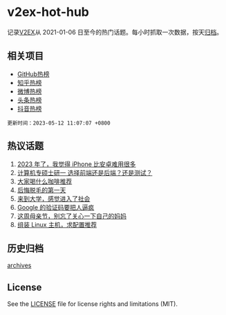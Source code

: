 # v2ex-hot-hub

 记录[V2EX](https://www.v2ex.com/)从 2021-01-06 日至今的热门话题。每小时抓取一次数据，按天[归档](archives)。
 
 ## 相关项目

- [GitHub热榜](https://github.com/lonnyzhang423/github-hot-hub)
- [知乎热榜](https://github.com/lonnyzhang423/zhihu-hot-hub)
- [微博热榜](https://github.com/lonnyzhang423/weibo-hot-hub)
- [头条热榜](https://github.com/lonnyzhang423/toutiao-hot-hub)
- [抖音热榜](https://github.com/lonnyzhang423/douyin-hot-hub)


 `更新时间：2023-05-12 11:07:07 +0800`

## 热议话题

1. [2023 年了，我觉得 iPhone 比安卓难用很多](https://www.v2ex.com/t/939263)
1. [计算机专硕士研一 选择前端还是后端？还是测试？](https://www.v2ex.com/t/939136)
1. [大家喝什么咖啡推荐](https://www.v2ex.com/t/939378)
1. [后悔脱毛的第一天](https://www.v2ex.com/t/939213)
1. [来到大学，感觉进入了社会](https://www.v2ex.com/t/939343)
1. [Google 的验证码要把人逼疯](https://www.v2ex.com/t/939152)
1. [这周母亲节，别忘了关心一下自己的妈妈](https://www.v2ex.com/t/939142)
1. [组装 Linux 主机，求配置推荐](https://www.v2ex.com/t/939353)

## 历史归档

[archives](archives)

## License

See the [LICENSE](LICENSE) file for license rights and limitations (MIT).
